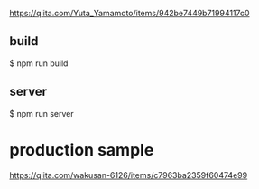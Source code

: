 https://qiita.com/Yuta_Yamamoto/items/942be7449b71994117c0

## build
$ npm run build

## server
$ npm run server


# production sample
https://qiita.com/wakusan-6126/items/c7963ba2359f60474e99